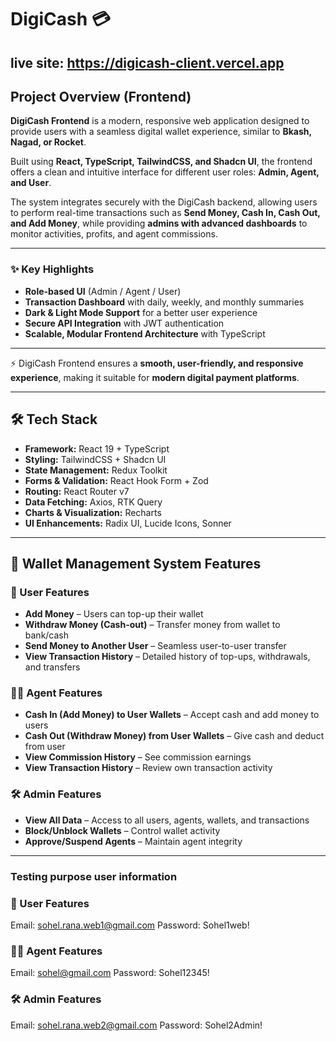 # DigiCash 💳

## live site: https://digicash-client.vercel.app

## Project Overview (Frontend)

**DigiCash Frontend** is a modern, responsive web application designed to provide users with a seamless digital wallet experience, similar to **Bkash, Nagad, or Rocket**.

Built using **React, TypeScript, TailwindCSS, and Shadcn UI**, the frontend offers a clean and intuitive interface for different user roles: **Admin, Agent, and User**.

The system integrates securely with the DigiCash backend, allowing users to perform real-time transactions such as **Send Money, Cash In, Cash Out, and Add Money**, while providing **admins with advanced dashboards** to monitor activities, profits, and agent commissions.

---

### ✨ Key Highlights

- **Role-based UI** (Admin / Agent / User)
- **Transaction Dashboard** with daily, weekly, and monthly summaries
- **Dark & Light Mode Support** for a better user experience
- **Secure API Integration** with JWT authentication
- **Scalable, Modular Frontend Architecture** with TypeScript

---

⚡ DigiCash Frontend ensures a **smooth, user-friendly, and responsive experience**, making it suitable for **modern digital payment platforms**.

---

## 🛠️ Tech Stack

- **Framework:** React 19 + TypeScript
- **Styling:** TailwindCSS + Shadcn UI
- **State Management:** Redux Toolkit
- **Forms & Validation:** React Hook Form + Zod
- **Routing:** React Router v7
- **Data Fetching:** Axios, RTK Query
- **Charts & Visualization:** Recharts
- **UI Enhancements:** Radix UI, Lucide Icons, Sonner

---

## 💼 Wallet Management System Features

### 👥 User Features

- **Add Money** – Users can top-up their wallet
- **Withdraw Money (Cash-out)** – Transfer money from wallet to bank/cash
- **Send Money to Another User** – Seamless user-to-user transfer
- **View Transaction History** – Detailed history of top-ups, withdrawals, and transfers

### 🧑‍💼 Agent Features

- **Cash In (Add Money) to User Wallets** – Accept cash and add money to users
- **Cash Out (Withdraw Money) from User Wallets** – Give cash and deduct from user
- **View Commission History** – See commission earnings
- **View Transaction History** – Review own transaction activity

### 🛠️ Admin Features

- **View All Data** – Access to all users, agents, wallets, and transactions
- **Block/Unblock Wallets** – Control wallet activity
- **Approve/Suspend Agents** – Maintain agent integrity

---

### Testing purpose user information

### 👥 User Features

Email: sohel.rana.web1@gmail.com
Password: Sohel1web!

### 🧑‍💼 Agent Features

Email: sohel@gmail.com
Password: Sohel12345!

### 🛠️ Admin Features

Email: sohel.rana.web2@gmail.com
Password: Sohel2Admin!
